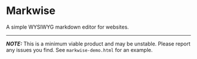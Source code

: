# Markwise

A simple WYSIWYG markdown editor for websites.

---

***NOTE:*** This is a minimum viable product and may be unstable. Please report any issues you find. See `markwise-demo.html` for an example.